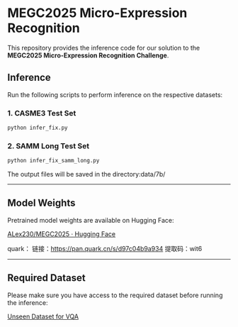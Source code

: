 # MEGC2025 Micro-Expression Recognition

This repository provides the inference code for our solution to the **MEGC2025 Micro-Expression Recognition Challenge**.

## Inference

Run the following scripts to perform inference on the respective datasets:

### 1. CASME3 Test Set

```bash
python infer_fix.py
```

### 2. SAMM Long Test Set

```bash
python infer_fix_samm_long.py
```

The output files will be saved in the directory:data/7b/

------

## Model Weights

Pretrained model weights are available on Hugging Face:

 [ALex230/MEGC2025 · Hugging Face](https://huggingface.co/ALex230/MEGC2025)

quark：
链接：https://pan.quark.cn/s/d97c04b9a934
提取码：wit6

------

## Required Dataset

Please make sure you have access to the required dataset before running the inference:

[Unseen Dataset for VQA](https://megc2025.github.io/challenge.html)


